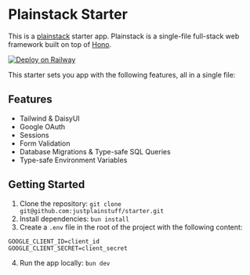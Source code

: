 # Plainstack Starter

This is a [plainstack](https://github.com/justplainstuff/plainstack) starter app. Plainstack is a single-file full-stack web framework built on top of [Hono](https://github.com/honojs/hono).

[![Deploy on Railway](https://railway.app/button.svg)](https://railway.app/template/DN1vgp?referralCode=aU-ol3)

This starter sets you app with the following features, all in a single file:

## Features

- Tailwind & DaisyUI
- Google OAuth
- Sessions
- Form Validation
- Database Migrations & Type-safe SQL Queries
- Type-safe Environment Variables

## Getting Started

1. Clone the repository: `git clone git@github.com:justplainstuff/starter.git`
2. Install dependencies: `bun install`
3. Create a `.env` file in the root of the project with the following content:

```env
GOOGLE_CLIENT_ID=client_id
GOOGLE_CLIENT_SECRET=client_secret
```

4. Run the app locally: `bun dev`
